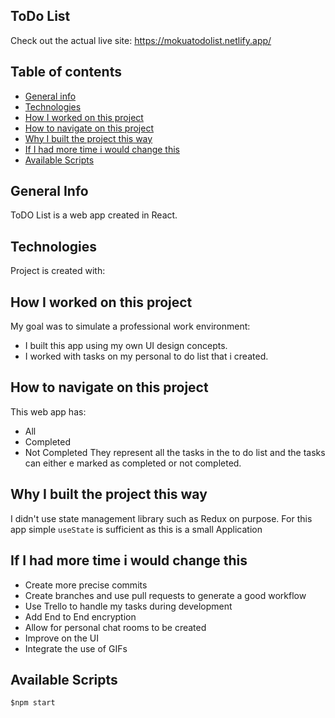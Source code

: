 ## ToDo List 
Check out the actual live site: https://mokuatodolist.netlify.app/
## Table of contents
* [General info](#general-info)
* [Technologies](#technologies)
* [How I worked on this project](#how-i-worked-on-this-project)
* [How to navigate on this project](#how-to-navigate-on-this-project)
* [Why I built the project this way](#why-i-built-the-project-this-way)
* [If I had more time i would change this](#if-i-had-more-time-i-would-change-this)
* [Available Scripts](#available-scripts)
## General Info
ToDO List is a web app created in React.
## Technologies
Project is created with:


## How I worked on this project
My goal was to simulate a professional work environment:
- I built this app using my own UI design concepts.
- I worked with tasks on my personal to do list that i created.
## How to navigate on this project
This web app has: 
- All
- Completed
- Not Completed
They represent all the tasks in the to do list and the tasks can either e marked as completed or not completed.
## Why I built the project this way
I didn't use state management library such as Redux on purpose. For this app simple ```useState``` is sufficient as this is a small Application
## If I had more time i would change this
- Create more precise commits
- Create branches and use pull requests to generate a good workflow
- Use Trello to handle my tasks during development
- Add End to End encryption
- Allow for personal chat rooms to be created
- Improve on the UI
- Integrate the use of GIFs
## Available Scripts
```
$npm start
```

